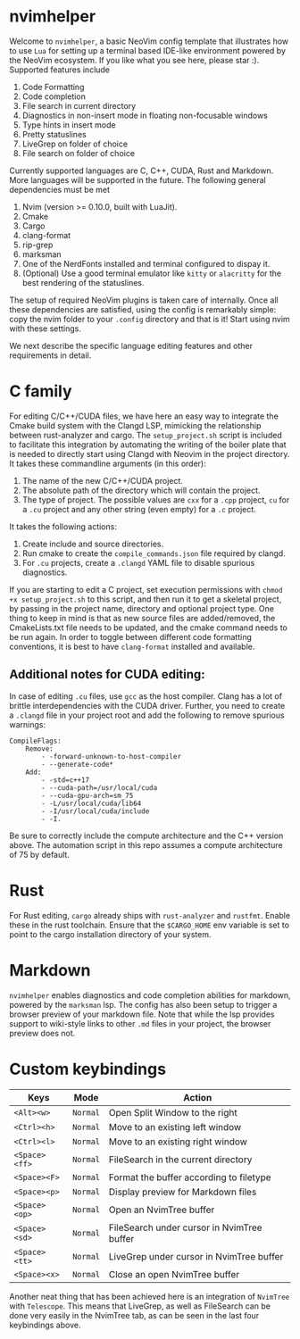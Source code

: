 # nvimhelper
Welcome to `nvimhelper`, a basic NeoVim config template that illustrates how to use `Lua` for setting up a terminal based IDE-like environment powered by the NeoVim ecosystem. If you like what you see here, please star :). Supported features include 

1. Code Formatting 
2. Code completion 
3. File search in current directory
4. Diagnostics in non-insert mode in floating non-focusable windows
5. Type hints in insert mode
6. Pretty statuslines
7. LiveGrep on folder of choice 
8. File search on folder of choice 

Currently supported languages are C, C++, CUDA, Rust and Markdown. More languages will be supported in the future. The following general dependencies must be met 

1. Nvim (version >= 0.10.0, built with LuaJit).
2. Cmake
3. Cargo
4. clang-format
5. rip-grep
6. marksman
7. One of the NerdFonts installed and terminal configured to dispay it.
8. (Optional) Use a good terminal emulator like `kitty` or `alacritty` for the best rendering of the statuslines.

The setup of required NeoVim plugins is taken care of internally. Once all these dependencies are satisfied, using the config is remarkably simple: copy the nvim folder to your `.config` directory and that is it! Start using nvim with these settings. 

We next describe the specific language editing features and other requirements in detail.

# C family

For editing C/C++/CUDA files, we have here an easy way to integrate the Cmake build system with the Clangd LSP, mimicking the relationship between rust-analyzer and cargo. The `setup_project.sh` script is included to facilitate this integration by automating the writing of the boiler plate that is needed to directly start using Clangd with Neovim in the project directory. It takes these commandline arguments (in this order):

1. The name of the new C/C++/CUDA project.
2. The absolute path of the directory which will contain the project.
3. The type of project. The possible values are `cxx` for a `.cpp` project, `cu` for a `.cu` project and any other string (even empty) for a `.c` project.

It takes the following actions:

1. Create include and source directories.
2. Run cmake to create the `compile_commands.json` file required by clangd.
3. For `.cu` projects, create a `.clangd` YAML file to disable spurious diagnostics.

If you are starting to edit a C project, set execution permissions with `chmod +x setup_project.sh` to this script, and then run it to get a skeletal project, by passing in the project name, directory and optional project type. One thing to keep in mind is that as new source files are added/removed, the CmakeLists.txt file needs to be updated, and the cmake command needs to be run again. In order to toggle between different code formatting conventions, it is best to have `clang-format` installed and available. 

## Additional notes for CUDA editing:

In case of editing `.cu` files, use `gcc` as the host compiler. Clang has a lot of brittle interdependencies with the CUDA driver. Further, you need to create a `.clangd` file in your project root and add the following to remove spurious warnings:
```
CompileFlags:
    Remove:
        - -forward-unknown-to-host-compiler
        - --generate-code*
    Add:
        - -std=c++17
        - --cuda-path=/usr/local/cuda 
        - --cuda-gpu-arch=sm_75
        - -L/usr/local/cuda/lib64
        - -I/usr/local/cuda/include
        - -I.
```

Be sure to correctly include the compute architecture and the C++ version above. The automation script in this repo assumes a compute architecture of 75 by default.

# Rust 

For Rust editing, `cargo` already ships with `rust-analyzer` and `rustfmt`. Enable these in the rust toolchain. Ensure that the `$CARGO_HOME` env variable is set to point to the cargo installation directory of your system.

# Markdown
`nvimhelper` enables diagnostics and code completion abilities for markdown, powered by the `marksman` lsp. The config has also been setup to trigger a browser preview of your markdown file. Note that while the lsp provides support to wiki-style links to other `.md` files in your project, the browser preview does not. 

# Custom keybindings

|   Keys    |     Mode  |Action               |
|-----------|----------|---------------------|
|`<Alt><w>`|`Normal`|Open Split Window to the right |   
|`<Ctrl><h>`|`Normal`|Move to an existing left window|
|`<Ctrl><l>`|`Normal`|Move to an existing right window |
|`<Space><ff>`|`Normal`|FileSearch in the current directory|
|`<Space><F>`|`Normal`|Format the buffer according to filetype|
|`<Space><p>`|`Normal`|Display preview for Markdown files|
|`<Space><op>`|`Normal`|Open an NvimTree buffer|
|`<Space><sd>`|`Normal`|FileSearch under cursor in NvimTree buffer|
|`<Space><tt>`|`Normal`|LiveGrep under cursor in NvimTree buffer|
|`<Space><x>`|`Normal`|Close an open NvimTree buffer|

Another neat thing that has been achieved here is an integration of `NvimTree` with `Telescope`. This means that LiveGrep, as well as FileSearch can be done very easily in the NvimTree tab, as can be seen in the last four keybindings above. 
